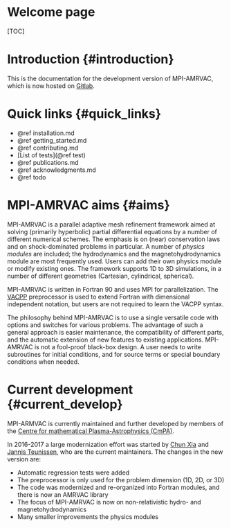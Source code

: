# Welcome page

[TOC]

# Introduction {#introduction}

This is the documentation for the development version of MPI-AMRVAC, which is
now hosted on [Gitlab](https://gitlab.com/mpi-amrvac/amrvac).

# Quick links {#quick_links}

* @ref installation.md
* @ref getting_started.md
* @ref contributing.md
* [List of tests](@ref test)
* @ref publications.md
* @ref acknowledgments.md
* @ref todo

# MPI-AMRVAC aims {#aims}

MPI-AMRVAC is a parallel adaptive mesh refinement framework aimed at solving
(primarily hyperbolic) partial differential equations by a number of different
numerical schemes. The emphasis is on (near) conservation laws and on
shock-dominated problems in particular. A number of *physics modules* are
included; the hydrodynamics and the magnetohydrodynamics module are most
frequently used. Users can add their own physics module or modify existing ones.
The framework supports 1D to 3D simulations, in a number of different geometries
(Cartesian, cylindrical, spherical).

MPI-AMRVAC is written in Fortran 90 and uses MPI for parallelization.
The [VACPP](vacpp.md) preprocessor is used to extend Fortran with dimensional
independent notation, but users are not required to learn the VACPP syntax.

The philosophy behind MPI-AMRVAC is to use a single versatile code with options
and switches for various problems. The advantage of such a general approach is
easier maintenance, the compatibility of different parts, and the automatic
extension of new features to existing applications. MPI-AMRVAC is not a
fool-proof black-box design. A user needs to write subroutines for initial
conditions, and for source terms or special boundary conditions when needed.

# Current development {#current_develop}

MPI-ARMVAC is currently maintained and further developed by members of
the
[Centre for mathematical Plasma-Astrophysics (CmPA)](https://wis.kuleuven.be/CmPA).

In 2016-2017 a large modernization effort was started
by [Chun Xia](https://wis.kuleuven.be/CmPA/current-members/00086290)
and [Jannis Teunissen](http://teunissen.net/), who are the current maintainers.
The changes in the new version are:

* Automatic regression tests were added
* The preprocessor is only used for the problem dimension (1D, 2D, or 3D)
* The code was modernized and re-organized into Fortran modules, and there is
  now an AMRVAC library
* The focus of MPI-AMRVAC is now on non-relativistic hydro- and
  magnetohydrodynamics
* Many smaller improvements the physics modules
